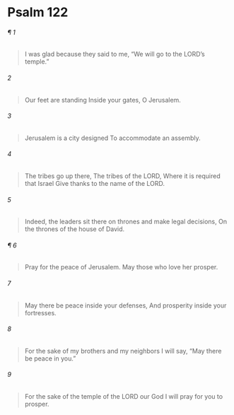 # Psalm 122
###### ¶ 1
> I was glad because they said to me,
> “We will go to the LORD’s temple.”
###### 2
> Our feet are standing
> Inside your gates, O Jerusalem.
###### 3
> Jerusalem is a city designed
> To accommodate an assembly.
###### 4
> The tribes go up there,
> The tribes of the LORD,
> Where it is required that Israel
> Give thanks to the name of the LORD.
###### 5
> Indeed, the leaders sit there on thrones and make legal decisions,
> On the thrones of the house of David.
###### ¶ 6
> Pray for the peace of Jerusalem.
> May those who love her prosper.
###### 7
> May there be peace inside your defenses,
> And prosperity inside your fortresses.
###### 8
> For the sake of my brothers and my neighbors
> I will say, “May there be peace in you.”
###### 9
> For the sake of the temple of the LORD our God
> I will pray for you to prosper.
